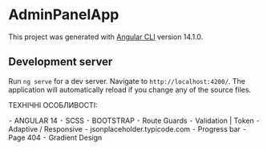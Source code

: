 # AdminPanelApp

This project was generated with [Angular CLI](https://github.com/angular/angular-cli) version 14.1.0.

## Development server

Run `ng serve` for a dev server. Navigate to `http://localhost:4200/`. The application will automatically reload if you change any of the source files.

ТЕХНІЧНІ ОСОБЛИВОСТІ:

 ⁃ ANGULAR 14
 ⁃ SCSS
 ⁃ BOOTSTRAP 
 ⁃ Route Guards
 ⁃ Validation | Token
 ⁃ Adaptive / Responsive
 ⁃ jsonplaceholder.typicode.com
 ⁃ Progress bar
 ⁃ Page 404
 ⁃ Gradient Design
